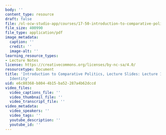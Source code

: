 ```yaml
---
body: ''
content_type: resource
draft: false
file: /ol-ocw-studio-app/courses/17-50-introduction-to-comparative-politics-fall-2022/mit17_50f22_lec15.pdf
file_size: 400990
file_type: application/pdf
image_metadata:
  caption: ''
  credit: ''
  image-alt: ''
learning_resource_types:
- Lecture Notes
license: https://creativecommons.org/licenses/by-nc-sa/4.0/
resourcetype: Document
title: 'Introduction to Comparative Politics, Lecture Slides: Lecture 15, National
  Identity'
uid: e6c80368-b804-4b15-ba52-287a4b62dccd
video_files:
  video_captions_file: ''
  video_thumbnail_file: ''
  video_transcript_file: ''
video_metadata:
  video_speakers: ''
  video_tags: ''
  youtube_description: ''
  youtube_id: ''
---
```

